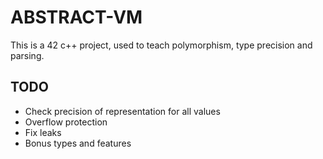 # ABSTRACT-VM

This is a 42 c++ project, used to teach polymorphism, type precision and parsing.

## TODO

* Check precision of representation for all values
* Overflow protection
* Fix leaks
* Bonus types and features